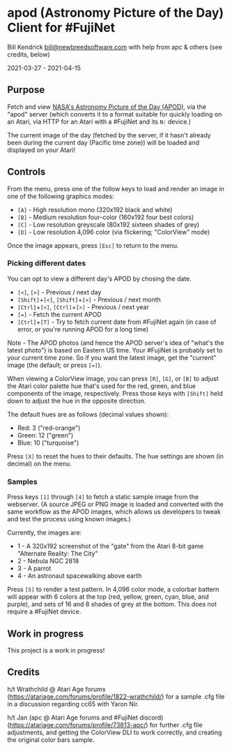apod (Astronomy Picture of the Day) Client for #FujiNet
=======================================================

Bill Kendrick bill@newbreedsoftware.com
with help from apc & others (see credits, below)

2021-03-27 - 2021-04-15

## Purpose
Fetch and view [NASA's Astronomy Picture of the Day (APOD)](https://apod.nasa.gov/apod/),
via the "apod" server (which converts it to a format suitable for quickly loading on
an Atari, via HTTP for an Atari with a #FujiNet and its `N:` device.)

The current image of the day (fetched by the server, if it hasn't
already been during the current day (Pacific time zone)) will
be loaded and displayed on your Atari!

## Controls
From the menu, press one of the follow keys to load and render
an image in one of the following graphics modes:

- `[A]` - High resolution mono (320x192 black and white)
- `[B]` - Medium resolution four-color (160x192 four best colors)
- `[C]` - Low resolution greyscale (80x192 sixteen shades of grey)
- `[D]` - Low resolution 4,096 color (via flickering; "ColorView" mode)

Once the image appears, press `[Esc]` to return to the menu.

### Picking different dates
You can opt to view a different day's APOD by chosing the date.

- `[<]`, `[>]` - Previous / next day
- `[Shift]`+`[<]`, `[Shift]`+`[>]` - Previous / next month
- `[Ctrl]`+`[<]`, `[Ctrl]`+`[>]` - Previous / next year
- `[=]` - Fetch the current APOD
- `[Ctrl]`+`[T]` - Try to fetch current date from #FujiNet again (in case of error, or you're running APOD for a long time)

Note - The APOD photos (and hence the APOD server's idea of
"what's the latest photo") is based on Eastern US time.
Your #FujiNet is probably set to your current time zone.
So if you want the latest image, get the "current" image
(the default; or press `[=]`).

When viewing a ColorView image, you can press `[R]`, `[G]`, or
`[B]` to adjust the Atari color palette hue that's used for
the red, green, and blue components of the image, respectively.
Press those keys with `[Shift]` held down to adjust the hue
in the opposite direction.

The default hues are as follows (decimal values shown):

- Red: 3 ("red-orange")
- Green: 12 ("green")
- Blue: 10 ("turquoise")

Press `[X]` to reset the hues to their defaults.
The hue settings are shown (in decimal) on the menu.

### Samples
Press keys `[1]` through `[4]` to fetch a static sample image
from the webserver.  (A source JPEG or PNG image is loaded and
converted with the same workflow as the APOD images, which allows
us developers to tweak and test the process using known images.)

Currently, the images are:

- 1 - A 320x192 screenshot of the "gate" from the Atari 8-bit game "Alternate Reality: The City"
- 2 - Nebula NGC 2818
- 3 - A parrot
- 4 - An astronaut spacewalking above earth

Press `[5]` to render a test pattern.  In 4,096 color mode,
a colorbar battern will appear with 6 colors at the top
(red, yellow, green, cyan, blue, and purple), and sets of
16 and 8 shades of grey at the bottom.  This does not
require a #FujiNet device.

## Work in progress
This project is a work in progress!

## Credits

h/t Wrathchild @ Atari Age forums
(https://atariage.com/forums/profile/1822-wrathchild/)
for a sample .cfg file in a discussion regarding cc65
with Yaron Nir.

h/t Jan (apc @ Atari Age forums and #FujiNet discord)
(https://atariage.com/forums/profile/73813-apc/)
for further .cfg file adjustments, and getting the
ColorView DLI to work correctly, and creating the original
color bars sample.

